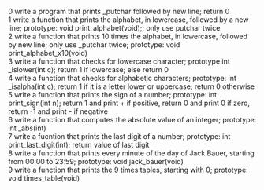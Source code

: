 0 write a program that prints _putchar followed by new line; return 0  
1 write a function that prints the alphabet, in lowercase, followed by a new line; prototype: void print_alphabet(void);; only use putchar twice  
2 write a function that prints 10 times the alphabet, in lowercase, followed by new line; only use _putchar twice; prototype: void print_alphabet_x10(void)  
3 write a function that checks for lowercase character; prototype int _islower(int c); return 1 if lowercase; else return 0  
4 write a function that checks for alphabetic characters; prototype: int _isalpha(int c); return 1 if it is a letter lower or uppercase; return 0 otherwise  
5 write a function that prints the sign of a number; prototype: int print_sign(int n); return 1 and print + if positive, return 0 and print 0 if zero, return -1 and print - if negative  
6 write a function that computes the absolute value of an integer; prototype: int _abs(int)  
7 write a fucntion that prints the last digit of a number; prototype: int print_last_digit(int); return value of last digit  
8 write a function that prints every minute of the day of Jack Bauer, starting from 00:00 to 23:59; prototype: void jack_bauer(void)  
9 write a function that prints the 9 times tables, starting with 0; prototype: void times_table(void)  
